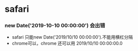 # safari

### new Date('2019-10-10 00:00:00') 会出错

- safari 只能new Date('2019/10/10 00:00:00').不能用横杠分隔
- chrome可以，chrome 还可以用 2019/10/10 00:00:00.0
